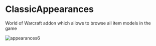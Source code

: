 # ClassicAppearances
 World of Warcraft addon which allows to browse all item models in the game

 ![appearances6](https://github.com/thehallowedfire/ClassicAppearances/assets/112851853/613fe369-4bcf-4c48-aeb3-b52f9ec9c24b)
